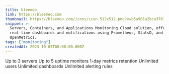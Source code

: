 ```yaml
---
title: bleemeo
link: https://bleemeo.com
thumbnail: https://bleemeo.com/icons/icon-512x512.png?v=b5a901a2bca376367f643fdc4d4ff6cc
snippet: >-
  Servers, Containers, and Applications Monitoring Cloud solution, offering
  real-time dashboards and notifications using Prometheus, StatsD, and
  OpenMetrics.
tags: ["monitoring"]
createdAt: 2023-10-05T00:00:00.000Z
---
```

Up to 3 servers
Up to 5 uptime monitors
1-day metrics retention
Unlimited users
Unlimited dashboards
Unlimited alerting rules